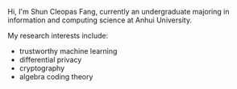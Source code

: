 Hi, I'm Shun Cleopas Fang, currently an undergraduate majoring in information and computing science at Anhui University.

My research interests include:

- trustworthy machine learning
- differential privacy
- cryptography
- algebra coding theory
